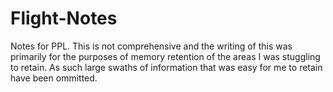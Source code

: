 Flight-Notes
============

Notes for PPL.  This is not comprehensive and the writing of this was primarily for the purposes of memory retention of the areas I was stuggling to retain.  As such large swaths of information that was easy for me to retain have been ommitted.

